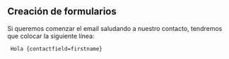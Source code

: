 ## Creación de formularios

Si queremos comenzar el email saludando a nuestro contacto, tendremos que colocar la siguiente línea: 

` Hola {contactfield=firstname}`
